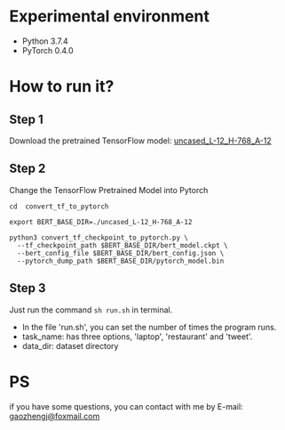 # Experimental environment
- Python 3.7.4
- PyTorch 0.4.0


# How to run it?

## Step 1
Download the pretrained TensorFlow model: [uncased_L-12_H-768_A-12](https://storage.googleapis.com/bert_models/2018_10_18/uncased_L-12_H-768_A-12.zip)

## Step 2
Change the TensorFlow Pretrained Model into Pytorch
```shell
cd  convert_tf_to_pytorch
```

```shell
export BERT_BASE_DIR=./uncased_L-12_H-768_A-12

python3 convert_tf_checkpoint_to_pytorch.py \
  --tf_checkpoint_path $BERT_BASE_DIR/bert_model.ckpt \
  --bert_config_file $BERT_BASE_DIR/bert_config.json \
  --pytorch_dump_path $BERT_BASE_DIR/pytorch_model.bin
```


## Step 3
Just run the command `sh run.sh` in terminal.

- In the file 'run.sh', you can set the number of times the program runs.
- task_name: has three options, 'laptop', 'restaurant' and 'tweet'.
- data_dir: dataset directory


# PS
if you have some questions, you can contact with me by E-mail: gaozhengj@foxmail.com